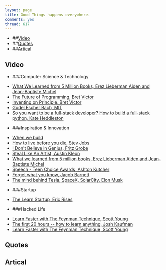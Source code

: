 ```yaml
---
layout: page
title: Good Things happens everywhere.
comments: yes
thread: 617
---
```


- ##[Video](#video)
- ##[Quotes](#quotes)
- ##[Artical](#artical)

## Video
- ###Computer Science & Technology
* [What We Learned from 5 Million Books, Erez Lieberman Aiden and Jean-Baptiste Michel](https://www.ted.com/talks/lang/en/what_we_learned_from_5_million_books.html)
* [The Future of Programming, Bret Victor](https://www.youtube.com/watch?v=8pTEmbeENF4)
* [Inventing on Principle, Bret Victor](https://www.youtube.com/watch?v=PUv66718DII)
* [Godel Escher Bach, MIT](https://www.youtube.com/watch?v=lWZ2Bz0tS-s)
* [So you want to be a full-stack developer? How to build a full-stack python, Kate Heddleston](http://pyvideo.org/video/2591/so-you-want-to-be-a-full-stack-developer-how-to)

- ###Inspiration & Innovation
* [When we build](http://vimeo.com/34017777)
* [How to live before you die, Stev Jobs](http://www.ted.com/talks/steve_jobs_how_to_live_before_you_die)
* [I Don't Believe in Genius, Fritz Grobe](http://vimeo.com/85364131)
* [Steal Like An Artist, Austin Kleon](https://www.youtube.com/watch?v=oww7oB9rjgw)
* [What we learned from 5 million books, Erez Lieberman Aiden and Jean-Baptiste Michel](http://www.ted.com/talks/what_we_learned_from_5_million_books?language=en)
* [Speech - Teen Choice Awards, Ashton Kutcher](https://www.youtube.com/watch?v=FNXwKGZHmDc)
* [Forget what you know, Jacob Barnett](https://www.youtube.com/watch?v=Uq-FOOQ1TpE)
* [The mind behind Tesla, SpaceX, SolarCity, Elon Musk](https://www.ted.com/talks/elon_musk_the_mind_behind_tesla_spacex_solarcity)

- ###Startup
* [The Learn Startup, Eric Rises](https://www.youtube.com/watch?v=FRR_jEDAfoo)

- ###Hacked Life
* [Learn Faster with The Feynman Technique, Scott Young](https://www.youtube.com/watch?v=FrNqSLPaZLc)
* [The first 20 hours -- how to learn anything, Josh Kaufman](https://www.youtube.com/watch?v=5MgBikgcWnY)
* [Learn Faster with The Feynman Technique, Scott Young](https://www.youtube.com/watch?v=FrNqSLPaZLc)


## Quotes


## Artical
